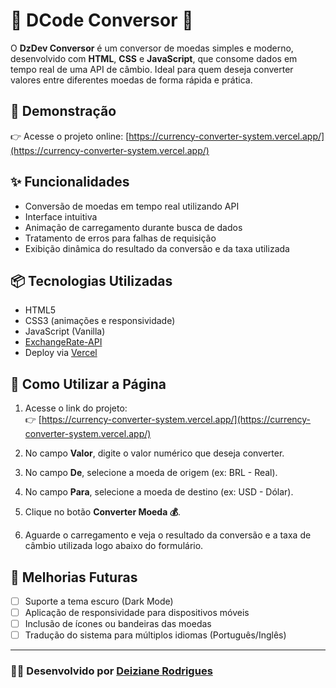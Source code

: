 # 💸 DCode Conversor 💸

O **DzDev Conversor** é um conversor de moedas simples e moderno, desenvolvido com **HTML**, **CSS** e **JavaScript**, que consome dados em tempo real de uma API de câmbio. Ideal para quem deseja converter valores entre diferentes moedas de forma rápida e prática.

## 📸 Demonstração

👉 Acesse o projeto online: [https://currency-converter-system.vercel.app/](https://currency-converter-system.vercel.app/)

## ✨ Funcionalidades

- Conversão de moedas em tempo real utilizando API
- Interface intuitiva
- Animação de carregamento durante busca de dados
- Tratamento de erros para falhas de requisição
- Exibição dinâmica do resultado da conversão e da taxa utilizada

## 📦 Tecnologias Utilizadas

- HTML5
- CSS3 (animações e responsividade)
- JavaScript (Vanilla)
- [ExchangeRate-API](https://www.exchangerate-api.com/)
- Deploy via [Vercel](https://vercel.com/)

## 📖 Como Utilizar a Página

1. Acesse o link do projeto:  
   👉 [https://currency-converter-system.vercel.app/](https://currency-converter-system.vercel.app/)

2. No campo **Valor**, digite o valor numérico que deseja converter.

3. No campo **De**, selecione a moeda de origem (ex: BRL - Real).

4. No campo **Para**, selecione a moeda de destino (ex: USD - Dólar).

5. Clique no botão **Converter Moeda 💰**.

6. Aguarde o carregamento e veja o resultado da conversão e a taxa de câmbio utilizada logo abaixo do formulário.

## 📌 Melhorias Futuras

- [ ] Suporte a tema escuro (Dark Mode)
- [ ] Aplicação de responsividade para dispositivos móveis
- [ ] Inclusão de ícones ou bandeiras das moedas
- [ ] Tradução do sistema para múltiplos idiomas (Português/Inglês)

---

### 👩‍💻 Desenvolvido por [Deiziane Rodrigues](https://www.linkedin.com/in/deizianer/)
